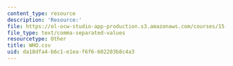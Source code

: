 ```yaml
---
content_type: resource
description: 'Resource:'
file: https://ol-ocw-studio-app-production.s3.amazonaws.com/courses/15-071-the-analytics-edge-spring-2017/da18dfa4b6c1e1eaf6f6602203b8c4a3_WHO.csv
file_type: text/comma-separated-values
resourcetype: Other
title: WHO.csv
uid: da18dfa4-b6c1-e1ea-f6f6-602203b8c4a3
---
```

